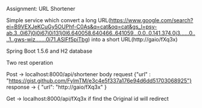 Assignment: URL Shortener

Simple service which convert a long URL(https://www.google.com/search?ei=B9VEXJeKCuGy5OUPhf-C0As&q=cat&oq=cat&gs_l=psy-ab.3..0i67j0j0i67j0i131j0l6.640058.640466..641059...0.0..0.141.374.0j3......0....1..gws-wiz.......0i71.ASlFf5piTbg) into a short URL(http://gaio/fXq3x)

Spring Boot 1.5.6 and H2 database

Two rest operation

Post -> localhost:8000/api/shortener body request {"url" : "https://gist.github.com/FylmTM/e3c4e5f337a176e94d6dd51703068925"} 
        response -> { "url": "http://gaio/fXq3x" }
        
Get -> localhost:8000/api/fXq3x if find the Original id will redirect
